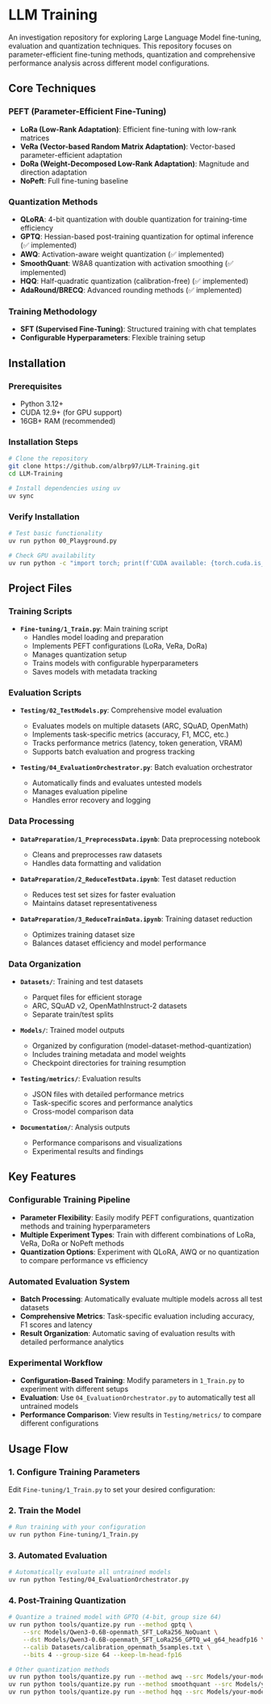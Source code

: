 # LLM Training

An investigation repository for exploring Large Language Model fine-tuning, evaluation and quantization techniques. This repository focuses on parameter-efficient fine-tuning methods, quantization and comprehensive performance analysis across different model configurations.

## Core Techniques

### PEFT (Parameter-Efficient Fine-Tuning)
- **LoRa (Low-Rank Adaptation)**: Efficient fine-tuning with low-rank matrices
- **VeRa (Vector-based Random Matrix Adaptation)**: Vector-based parameter-efficient adaptation
- **DoRa (Weight-Decomposed Low-Rank Adaptation)**: Magnitude and direction adaptation
- **NoPeft**: Full fine-tuning baseline

### Quantization Methods
- **QLoRA**: 4-bit quantization with double quantization for training-time efficiency
- **GPTQ**: Hessian-based post-training quantization for optimal inference (✅ implemented)
- **AWQ**: Activation-aware weight quantization (✅ implemented)
- **SmoothQuant**: W8A8 quantization with activation smoothing (✅ implemented)
- **HQQ**: Half-quadratic quantization (calibration-free) (✅ implemented)
- **AdaRound/BRECQ**: Advanced rounding methods (✅ implemented)

### Training Methodology
- **SFT (Supervised Fine-Tuning)**: Structured training with chat templates
- **Configurable Hyperparameters**: Flexible training setup

## Installation

### Prerequisites
- Python 3.12+
- CUDA 12.9+ (for GPU support)
- 16GB+ RAM (recommended)

### Installation Steps

```bash
# Clone the repository
git clone https://github.com/albrp97/LLM-Training.git
cd LLM-Training

# Install dependencies using uv
uv sync
```

### Verify Installation
```bash
# Test basic functionality
uv run python 00_Playground.py

# Check GPU availability
uv run python -c "import torch; print(f'CUDA available: {torch.cuda.is_available()}')"
```

## Project Files

### Training Scripts
- **`Fine-tuning/1_Train.py`**: Main training script
  - Handles model loading and preparation
  - Implements PEFT configurations (LoRa, VeRa, DoRa)
  - Manages quantization setup
  - Trains models with configurable hyperparameters
  - Saves models with metadata tracking

### Evaluation Scripts
- **`Testing/02_TestModels.py`**: Comprehensive model evaluation
  - Evaluates models on multiple datasets (ARC, SQuAD, OpenMath)
  - Implements task-specific metrics (accuracy, F1, MCC, etc.)
  - Tracks performance metrics (latency, token generation, VRAM)
  - Supports batch evaluation and progress tracking

- **`Testing/04_EvaluationOrchestrator.py`**: Batch evaluation orchestrator
  - Automatically finds and evaluates untested models
  - Manages evaluation pipeline
  - Handles error recovery and logging

### Data Processing
- **`DataPreparation/1_PreprocessData.ipynb`**: Data preprocessing notebook
  - Cleans and preprocesses raw datasets
  - Handles data formatting and validation

- **`DataPreparation/2_ReduceTestData.ipynb`**: Test dataset reduction
  - Reduces test set sizes for faster evaluation
  - Maintains dataset representativeness

- **`DataPreparation/3_ReduceTrainData.ipynb`**: Training dataset reduction
  - Optimizes training dataset size
  - Balances dataset efficiency and model performance

### Data Organization
- **`Datasets/`**: Training and test datasets
  - Parquet files for efficient storage
  - ARC, SQuAD v2, OpenMathInstruct-2 datasets
  - Separate train/test splits

- **`Models/`**: Trained model outputs
  - Organized by configuration (model-dataset-method-quantization)
  - Includes training metadata and model weights
  - Checkpoint directories for training resumption

- **`Testing/metrics/`**: Evaluation results
  - JSON files with detailed performance metrics
  - Task-specific scores and performance analytics
  - Cross-model comparison data

- **`Documentation/`**: Analysis outputs
  - Performance comparisons and visualizations
  - Experimental results and findings

## Key Features

### Configurable Training Pipeline
- **Parameter Flexibility**: Easily modify PEFT configurations, quantization methods and training hyperparameters
- **Multiple Experiment Types**: Train with different combinations of LoRa, VeRa, DoRa or NoPeft methods
- **Quantization Options**: Experiment with QLoRA, AWQ or no quantization to compare performance vs efficiency

### Automated Evaluation System
- **Batch Processing**: Automatically evaluate multiple models across all test datasets
- **Comprehensive Metrics**: Task-specific evaluation including accuracy, F1 scores and latency
- **Result Organization**: Automatic saving of evaluation results with detailed performance analytics

### Experimental Workflow
- **Configuration-Based Training**: Modify parameters in `1_Train.py` to experiment with different setups
- **Evaluation**: Use `04_EvaluationOrchestrator.py` to automatically test all untrained models
- **Performance Comparison**: View results in `Testing/metrics/` to compare different configurations

## Usage Flow

### 1. Configure Training Parameters
Edit `Fine-tuning/1_Train.py` to set your desired configuration:

### 2. Train the Model
```bash
# Run training with your configuration
uv run python Fine-tuning/1_Train.py
```

### 3. Automated Evaluation
```bash
# Automatically evaluate all untrained models
uv run python Testing/04_EvaluationOrchestrator.py
```

### 4. Post-Training Quantization
```bash
# Quantize a trained model with GPTQ (4-bit, group size 64)
uv run python tools/quantize.py run --method gptq \
    --src Models/Qwen3-0.6B-openmath_SFT_LoRa256_NoQuant \
    --dst Models/Qwen3-0.6B-openmath_SFT_LoRa256_GPTQ_w4_g64_headfp16 \
    --calib Datasets/calibration_openmath_5samples.txt \
    --bits 4 --group-size 64 --keep-lm-head-fp16

# Other quantization methods
uv run python tools/quantize.py run --method awq --src Models/your-model --dst Models/your-model-awq
uv run python tools/quantize.py run --method smoothquant --src Models/your-model --dst Models/your-model-sq
uv run python tools/quantize.py run --method hqq --src Models/your-model --dst Models/your-model-hqq
```
